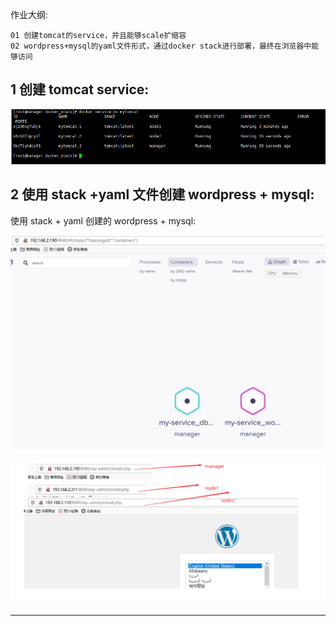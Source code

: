 作业大纲:

```
01 创建tomcat的service，并且能够scale扩缩容
02 wordpress+mysql的yaml文件形式，通过docker stack进行部署，最终在浏览器中能够访问
```

## 1 创建 tomcat service:

![](/assets/import_20191113111201.png)

## 2 使用 stack +yaml 文件创建 wordpress + mysql:

使用 stack + yaml 创建的 wordpress + mysql:

![](/assets/import_20191113110401.png)

![](/assets/import_20191113110601.png)

---



